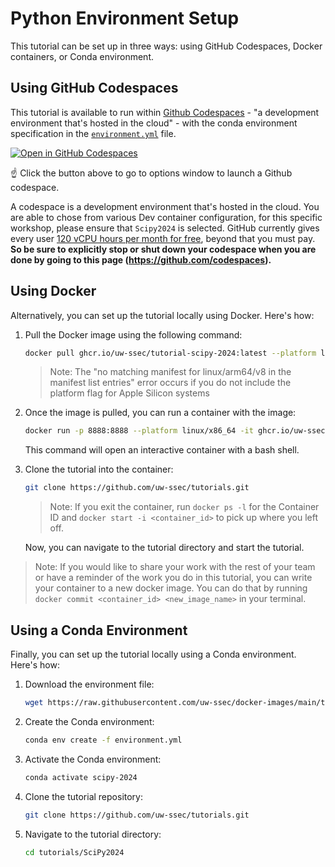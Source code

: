 # Python Environment Setup

This tutorial can be set up in three ways: using GitHub Codespaces, Docker containers, or Conda environment.

## Using GitHub Codespaces

This tutorial is available to run within [Github Codespaces](https://github.com/features/codespaces) - "a development environment that's hosted in the cloud" - with the conda environment specification in the [`environment.yml`](https://raw.githubusercontent.com/uw-ssec/docker-images/main/tutorial-scipy-2024/environment.yml) file.

[![Open in GitHub Codespaces](https://github.com/codespaces/badge.svg)](https://github.com/codespaces/new/uw-ssec/tutorials/tree/main?devcontainer_path=.devcontainer%2FScipy2024%2Fdevcontainer.json)

☝️ Click the button above to go to options window to launch a Github codespace.

A codespace is a development environment that's hosted in the cloud.
You are able to chose from various Dev container configuration, for this specific workshop, please ensure that `Scipy2024` is selected.
GitHub currently gives every user [120 vCPU hours per month for free](https://docs.github.com/en/billing/managing-billing-for-github-codespaces/about-billing-for-github-codespaces#monthly-included-storage-and-core-hours-for-personal-accounts), beyond that you must pay. **So be sure to explicitly stop or shut down your codespace when you are done by going to this page (https://github.com/codespaces).**

## Using Docker

Alternatively, you can set up the tutorial locally using Docker. Here's how:

1. Pull the Docker image using the following command:

    ```bash
    docker pull ghcr.io/uw-ssec/tutorial-scipy-2024:latest --platform linux/x86_64
    ```

    > Note: The "no matching manifest for linux/arm64/v8 in the manifest list entries" error occurs if you do not include the platform flag for Apple Silicon systems

2. Once the image is pulled, you can run a container with the image:

    ```bash
    docker run -p 8888:8888 --platform linux/x86_64 -it ghcr.io/uw-ssec/tutorial-scipy-2024:latest bash
    ```

    This command will open an interactive container with a bash shell.

3. Clone the tutorial into the container:

    ```bash
    git clone https://github.com/uw-ssec/tutorials.git
    ```

    > Note: If you exit the container, run `docker ps -l` for the Container ID and `docker start -i <container_id>` to pick up where you left off.

    Now, you can navigate to the tutorial directory and start the tutorial.

> Note: If you would like to share your work with the rest of your team or have a reminder of the work you do in this tutorial, you can write your container to a new docker image. You can do that by running `docker commit <container_id> <new_image_name>` in your terminal.

## Using a Conda Environment

Finally, you can set up the tutorial locally using a Conda environment. Here's how:

1. Download the environment file:

    ```bash
    wget https://raw.githubusercontent.com/uw-ssec/docker-images/main/tutorial-scipy-2024/environment.yml
    ```

2. Create the Conda environment:

    ```bash
    conda env create -f environment.yml
    ```

3. Activate the Conda environment:

    ```bash
    conda activate scipy-2024
    ```

4. Clone the tutorial repository:

    ```bash
    git clone https://github.com/uw-ssec/tutorials.git
    ```

5. Navigate to the tutorial directory:

    ```bash
    cd tutorials/SciPy2024
    ```
